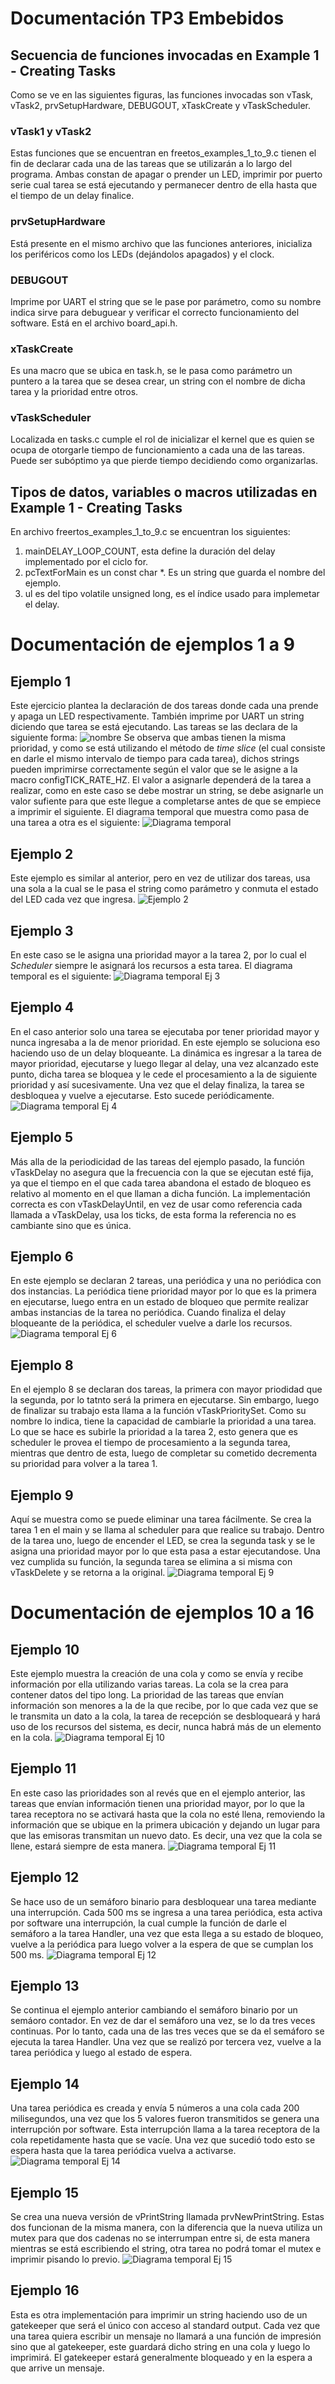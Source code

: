 # Documentación TP3 Embebidos

## Secuencia de funciones invocadas en Example 1 - Creating Tasks

Como se ve en las siguientes figuras, las funciones invocadas son vTask, vTask2, prvSetupHardware, DEBUGOUT, xTaskCreate y vTaskScheduler.

### vTask1 y vTask2
Estas funciones que se encuentran en freetos_examples_1_to_9.c tienen el fin de declarar cada una de las tareas que se utilizarán a lo largo del programa. Ambas constan de apagar o prender un LED, imprimir por puerto serie cual tarea se está ejecutando y permanecer dentro de ella hasta que el tiempo de un delay finalice.

### prvSetupHardware
Está presente en el mismo archivo que las funciones anteriores, inicializa los periféricos como los LEDs (dejándolos apagados) y el clock.

### DEBUGOUT
Imprime por UART el string que se le pase por parámetro, como su nombre indica sirve para debuguear y verificar el correcto funcionamiento del software. Está en el archivo board_api.h.

### xTaskCreate
Es una macro que se ubica en task.h, se le pasa como parámetro un puntero a la tarea que se desea crear, un string con el nombre de dicha tarea y la prioridad entre otros.

### vTaskScheduler
Localizada en tasks.c cumple el rol de inicializar el kernel que es quien se ocupa de otorgarle tiempo de funcionamiento a cada una de las tareas. Puede ser subóptimo ya que pierde tiempo decidiendo como organizarlas.

## Tipos de datos, variables o macros utilizadas en Example 1 - Creating Tasks
En archivo freertos_examples_1_to_9.c se encuentran los siguientes:

1. mainDELAY_LOOP_COUNT, esta define la duración del delay implementado por el ciclo for.
2. pcTextForMain es un const char *. Es un string que guarda el nombre del ejemplo.
2. ul es del tipo volatile unsigned long, es el índice usado para implemetar el delay.

# Documentación de ejemplos 1 a 9

## Ejemplo 1
Este ejercicio plantea la declaración de dos tareas donde cada una prende y apaga un LED respectivamente. También imprime por UART un string diciendo que tarea se está ejecutando.
Las tareas se las declara de la siguiente forma:
![nombre](https://github.com/mtorcasso/TP3/blob/master/imagenes/taskCreate.PNG)
Se observa que ambas tienen la misma prioridad, y como se está utilizando el método de *time slice* (el cual consiste en darle el mismo intervalo de tiempo para cada tarea), dichos strings pueden imprimirse correctamente según el valor que se le asigne a la macro configTICK_RATE_HZ.
El valor a asignarle dependerá de la tarea a realizar, como en este caso se debe mostrar un string, se debe asignarle un valor sufiente para que este llegue a completarse antes de que se empiece a imprimir el siguiente.
El diagrama temporal que muestra como pasa de una tarea a otra es el siguiente:
![Diagrama temporal](https://github.com/mtorcasso/TP3/blob/master/imagenes/ej1.PNG)

## Ejemplo 2
Este ejemplo es similar al anterior, pero en vez de utilizar dos tareas, usa una sola a la cual se le pasa el string como parámetro y conmuta el estado del LED cada vez que ingresa.
![Ejemplo 2](https://github.com/mtorcasso/TP3/blob/master/imagenes/ej2.PNG)

## Ejemplo 3
En este caso se le asigna una prioridad mayor a la tarea 2, por lo cual el *Scheduler* siempre le asignará los recursos a esta tarea. El diagrama temporal es el siguiente:
![Diagrama temporal Ej 3](https://github.com/mtorcasso/TP3/blob/master/imagenes/ej3.PNG)

## Ejemplo 4 
En el caso anterior solo una tarea se ejecutaba por tener prioridad mayor y nunca ingresaba a la de menor prioridad. En este ejemplo se soluciona eso haciendo uso de un delay bloqueante.
La dinámica es ingresar a la tarea de mayor prioridad, ejecutarse y luego llegar al delay, una vez alcanzado este punto, dicha tarea se bloquea y le cede el procesamiento a la de siguiente prioridad y así sucesivamente. Una vez que el delay finaliza, la tarea se desbloquea y vuelve a ejecutarse. Esto sucede periódicamente.
![Diagrama temporal Ej 4](https://github.com/mtorcasso/TP3/blob/master/imagenes/ej4.PNG)

## Ejemplo 5
Más alla de la periodicidad de las tareas del ejemplo pasado, la función vTaskDelay no asegura que la frecuencia con la que se ejecutan esté fija, ya que el tiempo en el que cada tarea abandona el estado de bloqueo es relativo al momento en el que llaman a dicha función.
La implementación correcta es con vTaskDelayUntil, en vez de usar como referencia cada llamada a vTaskDelay, usa los ticks, de esta forma la referencia no es cambiante sino que es única.

## Ejemplo 6
En este ejemplo se declaran 2 tareas, una periódica y una no periódica con dos instancias. La periódica tiene prioridad mayor por lo que es la primera en ejecutarse, luego entra en un estado de bloqueo que permite realizar ambas instancias de la tarea no periódica. Cuando finaliza el delay bloqueante de la periódica, el scheduler vuelve a darle los recursos.
![Diagrama temporal Ej 6](https://github.com/mtorcasso/TP3/blob/master/imagenes/ej6.PNG)

## Ejemplo 8
En el ejemplo 8 se declaran dos tareas, la primera con mayor priodidad que la segunda, por lo tatnto será la primera en ejecutarse. Sin embargo, luego de finalizar su trabajo esta llama a la función vTaskPrioritySet. Como su nombre lo indica, tiene la capacidad de cambiarle la prioridad a una tarea. Lo que se hace es subirle la prioridad a la tarea 2, esto genera que es scheduler le provea el tiempo de procesamiento a la segunda tarea, mientras que dentro de esta, luego de completar su cometido decrementa su prioridad para volver a la tarea 1.

## Ejemplo 9
Aquí se muestra como se puede eliminar una tarea fácilmente. Se crea la tarea 1 en el main y se llama al scheduler para que realice su trabajo. Dentro de la tarea uno, luego de encender el LED, se crea la segunda task y se le asigna una prioridad mayor por lo que esta pasa a estar ejecutandose. Una vez cumplida su función, la segunda tarea se elimina a si misma con vTaskDelete y se retorna a la original.
![Diagrama temporal Ej 9](https://github.com/mtorcasso/TP3/blob/master/imagenes/ej9.PNG)

# Documentación de ejemplos 10 a 16

## Ejemplo 10
Este ejemplo muestra la creación de una cola y como se envía y recibe información por ella utilizando varias tareas. La cola se la crea para contener datos del tipo long. La prioridad de las tareas que envían información son menores a la de la que recibe, por lo que cada vez que se le transmita un dato a la cola, la tarea de recepción se desbloqueará y hará uso de los recursos del sistema, es decir, nunca habrá más de un elemento en la cola.
![Diagrama temporal Ej 10](https://github.com/mtorcasso/TP3/blob/master/imagenes/ej10.PNG)

## Ejemplo 11
En este caso las prioridades son al revés que en el ejemplo anterior, las tareas que envían información tienen una prioridad mayor, por lo que la tarea receptora no se activará hasta que la cola no esté llena, removiendo la información que se ubique en la primera ubicación y dejando un lugar para que las emisoras transmitan un nuevo dato. Es decir, una vez que la cola se llene, estará siempre de esta manera.
![Diagrama temporal Ej 11](https://github.com/mtorcasso/TP3/blob/master/imagenes/ej11.PNG)

## Ejemplo 12
Se hace uso de un semáforo binario para desbloquear una tarea mediante una interrupción. Cada 500 ms se ingresa a una tarea periódica, esta activa por software una interrupción, la cual cumple la función de darle el semáforo a la tarea Handler, una vez que esta llega a su estado de bloqueo, vuelve a la periódica para luego volver a la espera de que se cumplan los 500 ms.
![Diagrama temporal Ej 12](https://github.com/mtorcasso/TP3/blob/master/imagenes/ej12.PNG)

## Ejemplo 13
Se continua el ejemplo anterior cambiando el semáforo binario por un semáoro contador. En vez de dar el semáforo una vez, se lo da tres veces continuas. Por lo tanto, cada una de las tres veces que se da el semáforo se ejecuta la tarea Handler. Una vez que se realizó por tercera vez, vuelve a la tarea periódica y luego al estado de espera.

## Ejemplo 14
Una tarea periódica es creada y envía 5 números a una cola cada 200 milisegundos, una vez que los 5 valores fueron transmitidos se genera una interrupción por software. Esta interrupción llama a la tarea receptora de la cola repetidamente hasta que se vacíe. Una vez que sucedió todo esto se espera hasta que la tarea periódica vuelva a activarse.
![Diagrama temporal Ej 14](https://github.com/mtorcasso/TP3/blob/master/imagenes/ej14.PNG)

## Ejemplo 15
Se crea una nueva versión de vPrintString llamada prvNewPrintString. Estas dos funcionan de la misma manera, con la diferencia que la nueva utiliza un mutex para que dos cadenas no se interrumpan entre si, de esta manera mientras se está escribiendo el string, otra tarea no podrá tomar el mutex e imprimir pisando lo previo.
![Diagrama temporal Ej 15](https://github.com/mtorcasso/TP3/blob/master/imagenes/ej15.PNG)

## Ejemplo 16
Esta es otra implementación para imprimir un string haciendo uso de un gatekeeper que será el único con acceso al standard output. Cada vez que una tarea quiera escribir un mensaje no llamará a una función de impresión sino que al gatekeeper, este guardará dicho string en una cola y luego lo imprimirá. El gatekeeper estará generalmente bloqueado y en la espera a que arrive un mensaje.

